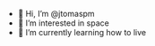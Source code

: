 - 👋 Hi, I’m @jtomaspm
- 👀 I’m interested in space
- 🌱 I’m currently learning how to live

<!---
jtomaspm/jtomaspm is a ✨ special ✨ repository because its `README.md` (this file) appears on your GitHub profile.
You can click the Preview link to take a look at your changes.
--->
